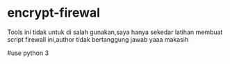 # encrypt-firewal

Tools ini tidak untuk di salah gunakan,saya hanya sekedar latihan membuat script firewall ini,author tidak bertanggung jawab yaaa makasih 

#use python 3
